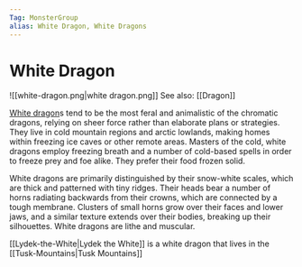 ```yaml
---
Tag: MonsterGroup
alias: White Dragon, White Dragons
---
```

# White Dragon
![[white-dragon.png|white dragon.png]]
See also: [[Dragon]]

[White dragon](https://pathfinderwiki.com/wiki/White_dragon)s tend to be the most feral and animalistic of the chromatic dragons, relying on sheer force rather than elaborate plans or strategies. They live in cold mountain regions and arctic lowlands, making homes within freezing ice caves or other remote areas. Masters of the cold, white dragons employ freezing breath and a number of cold-based spells in order to freeze prey and foe alike. They prefer their food frozen solid.

White dragons are primarily distinguished by their snow-white scales, which are thick and patterned with tiny ridges. Their heads bear a number of horns radiating backwards from their crowns, which are connected by a tough membrane. Clusters of small horns grow over their faces and lower jaws, and a similar texture extends over their bodies, breaking up their silhouettes. White dragons are lithe and muscular.

[[Lydek-the-White|Lydek the White]] is a white dragon that lives in the [[Tusk-Mountains|Tusk Mountains]]